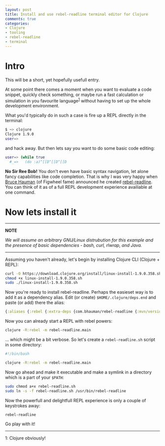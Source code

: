 ```yaml
---
layout: post
title: Install and use rebel-readline terminal editor for Clojure
comments: true
categories:
- Clojure
- tooling
- rebel-readline
- terminal
---
```


# Intro

This will be a short, yet hopefully usefull entry.

At some point there comes a moment when you want to evaluate a code snippet, quickly check something, or maybe run a fast calculation or simulation in you favourite language<sup>[1](#footnote1)</sup> without having to set up the whole development environment.

What you'd typically do in such a case is fire up a REPL directly in the terminal:

```bash
$ ~> clojure
Clojure 1.9.0
user=>
```
and hack away. But then lets say you want to do some basic code editing:

```bash
user=> (while true
  #_=>   (do :a)^[[D^[[D^[[D
```

**No Sir Ree Bob!** You don't even have basic syntax navigation, let alone fancy capabilities like code completion.
That is why I was very happy when [Bruce Hauman](https://github.com/bhauman) (of Figwheel fame) announced he created [rebel-readline](https://github.com/bhauman/rebel-readline).
You can think of it as of a full REPL development experience availiable at one command.

# Now lets install it

---
**NOTE**

_We will assume an arbitrary GNU/Linux distrubution for this example and the presence of basic dependencies - bash, curl, rlwrap, and Java._

---

Assuming you haven't already, let's begin by installing Clojure CLI (Clojure + REPL):

```bash
curl -O https://download.clojure.org/install/linux-install-1.9.0.358.sh
chmod +x linux-install-1.9.0.358.sh
sudo ./linux-install-1.9.0.358.sh
```

Now you're ready to install rebel-readline. Perhaps the easieset way is to add it as a dependency alias. Edit (or create) `$HOME/.clojure/deps.end` and paste (or add) there the alias:

```clojure
{:aliases {:rebel {:extra-deps {com.bhauman/rebel-readline {:mvn/version "0.1.1"}}}}}
```

Now you can already start a REPL with rebel powers:

```bash
clojure -R:rebel -m rebel-readline.main
```

... which might be a bit verbose. So let's create a `rebel-readline.sh` script in some directory:

```bash
#!/bin/bash

clojure -R:rebel -m rebel-readline.main
```

Now go ahead and make it executable and make a symlink in a directory which is a part of your `$PATH`:

```bash
sudo chmod a+x rebel-readline.sh
sudo ln -s -f rebel-readline.sh /usr/bin/rebel-readline
```

Now the powerfull and delightfull REPL experience is only a couple of keystrokes away:

```bash
rebel-readline
```
Go play with it!

---
<a name="footnote1">1</a>: Clojure obviously!
